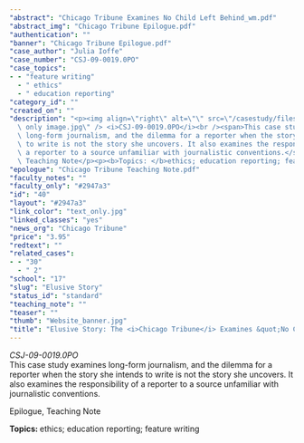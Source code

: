 ```yaml
---
"abstract": "Chicago Tribune Examines No Child Left Behind_wm.pdf"
"abstract_img": "Chicago Tribune Epilogue.pdf"
"authentication": ""
"banner": "Chicago Tribune Epilogue.pdf"
"case_author": "Julia Ioffe"
"case_number": "CSJ-09-0019.0PO"
"case_topics":
- - "feature writing"
  - " ethics"
  - " education reporting"
"category_id": ""
"created_on": ""
"description": "<p><img align=\"right\" alt=\"\" src=\"/casestudy/files/photos/360/text\
  \ only image.jpg\" /> <i>CSJ-09-0019.0PO</i><br /><span>This case study examines\
  \ long-form journalism, and the dilemma for a reporter when the story she intends\
  \ to write is not the story she uncovers. It also examines the responsibility of\
  \ a reporter to a source unfamiliar with journalistic conventions.</span></p><p>Epilogue,\
  \ Teaching Note</p><p><b>Topics: </b>ethics; education reporting; feature writing</p>"
"epologue": "Chicago Tribune Teaching Note.pdf"
"faculty_notes": ""
"faculty_only": "#2947a3"
"id": "40"
"layout": "#2947a3"
"link_color": "text_only.jpg"
"linked_classes": "yes"
"news_org": "Chicago Tribune"
"price": "3.95"
"redtext": ""
"related_cases":
- - "30"
  - " 2"
"school": "17"
"slug": "Elusive Story"
"status_id": "standard"
"teaching_note": ""
"teaser": ""
"thumb": "Website_banner.jpg"
"title": "Elusive Story: The <i>Chicago Tribune</i> Examines &quot;No Child Left Behind&quot;"
---
```

<p><img align="right" alt="" src="/casestudy/files/photos/360/text only image.jpg" /> <i>CSJ-09-0019.0PO</i><br /><span>This case study examines long-form journalism, and the dilemma for a reporter when the story she intends to write is not the story she uncovers. It also examines the responsibility of a reporter to a source unfamiliar with journalistic conventions.</span></p><p>Epilogue, Teaching Note</p><p><b>Topics: </b>ethics; education reporting; feature writing</p>
